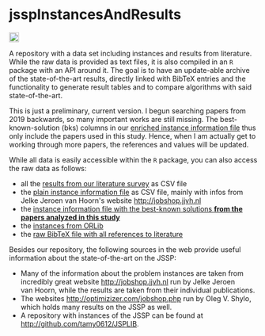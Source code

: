 # jsspInstancesAndResults

[<img alt="Travis CI Build Status" src="http://img.shields.io/travis/thomasWeise/jsspInstancesAndResults/master.svg" height="20"/>](http://travis-ci.org/thomasWeise/jsspInstancesAndResults/)

A repository with a data set including instances and results from literature.
While the raw data is provided as text files, it is also compiled in an `R` package with an API around it.
The goal is to have an update-able archive of the state-of-the-art results, directly linked with BibTeX entries and the functionality to generate result tables and to compare algorithms with said state-of-the-art.

This is just a preliminary, current version.
I begun searching papers from 2019 backwards, so many important works are still missing.
The best-known-solution (bks) columns in our [enriched instance information file](https://raw.githubusercontent.com/thomasWeise/jsspInstancesAndResults/master/data-raw/instances/instances_with_bks.txt) thus only include the papers used in this study.
Hence, when I am actually get to working through more papers, the references and values will be updated.

While all data is easily accessible within the `R` package, you can also access the raw data as follows:

- all the [results from our literature survey](https://raw.githubusercontent.com/thomasWeise/jsspInstancesAndResults/master/data-raw/results/all_results.txt) as CSV file
- the [plain instance information file](https://raw.githubusercontent.com/thomasWeise/jsspInstancesAndResults/master/data-raw/instances/instances.txt) as CSV file, mainly with infos from Jelke Jeroen van&nbsp;Hoorn's website <http://jobshop.jjvh.nl>
- the [instance information file with the best-known solutions **from the papers analyzed in this study**](https://raw.githubusercontent.com/thomasWeise/jsspInstancesAndResults/master/data-raw/instances/instances_with_bks.txt)
- the [instances from ORLib](https://raw.githubusercontent.com/thomasWeise/jsspInstancesAndResults/master/data-raw/instances/instance_data_orlib.txt)
- the [raw BibTeX file with all references to literature](https://raw.githubusercontent.com/thomasWeise/jsspInstancesAndResults/master/data-raw/bibliography/bibliography.bib)

Besides our repository, the following sources in the web provide useful information about the state-of-the-art on the JSSP:

- Many of the information about the problem instances are taken from incredibly great website <http://jobshop.jjvh.nl> run by Jelke Jeroen van&nbsp;Hoorn, while the results are taken from their individual publications.
- The websites <http://optimizizer.com/jobshop.php> run by Oleg V. Shylo, which holds many results on the JSSP as well.
- A repository with instances of the JSSP can be found at <http://github.com/tamy0612/JSPLIB>.
